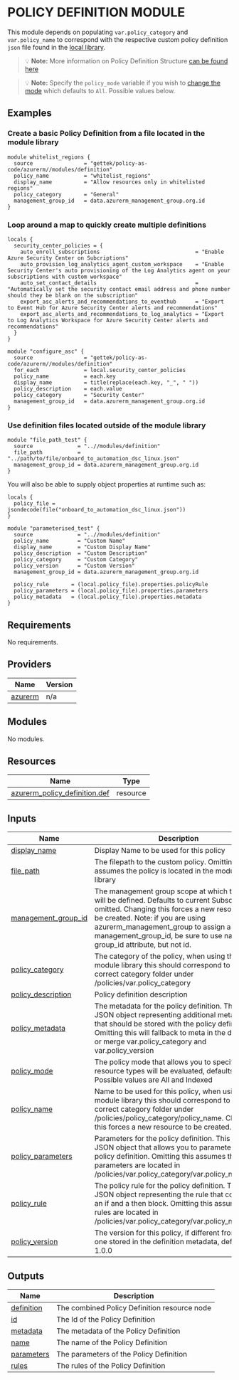 # POLICY DEFINITION MODULE

This module depends on populating `var.policy_category` and `var.policy_name` to correspond with the respective custom policy definition `json` file found in the [local library](../../policies/).

> 💡 **Note:** More information on Policy Definition Structure [can be found here](https://docs.microsoft.com/en-us/azure/governance/policy/concepts/definition-structure)

> 💡 **Note:** Specify the `policy_mode` variable if you wish to [change the mode](https://docs.microsoft.com/en-us/azure/governance/policy/concepts/definition-structure#mode) which defaults to `All`. Possible values below.

## Examples

### Create a basic Policy Definition from a file located in the module library

```hcl
module whitelist_regions {
  source                = "gettek/policy-as-code/azurerm//modules/definition"
  policy_name           = "whitelist_regions"
  display_name          = "Allow resources only in whitelisted regions"
  policy_category       = "General"
  management_group_id   = data.azurerm_management_group.org.id
}
```

### Loop around a map to quickly create multiple definitions
```hcl
locals {
  security_center_policies = {
    auto_enroll_subscriptions                              = "Enable Azure Security Center on Subcriptions"
    auto_provision_log_analytics_agent_custom_workspace    = "Enable Security Center's auto provisioning of the Log Analytics agent on your subscriptions with custom workspace"
    auto_set_contact_details                               = "Automatically set the security contact email address and phone number should they be blank on the subscription"
    export_asc_alerts_and_recommendations_to_eventhub      = "Export to Event Hub for Azure Security Center alerts and recommendations"
    export_asc_alerts_and_recommendations_to_log_analytics = "Export to Log Analytics Workspace for Azure Security Center alerts and recommendations"
  }
}

module "configure_asc" {
  source                = "gettek/policy-as-code/azurerm//modules/definition"
  for_each              = local.security_center_policies
  policy_name           = each.key
  display_name          = title(replace(each.key, "_", " "))
  policy_description    = each.value
  policy_category       = "Security Center"
  management_group_id   = data.azurerm_management_group.org.id
}
```

### Use definition files located outside of the module library

```hcl
module "file_path_test" {
  source              = "..//modules/definition"
  file_path           = "../path/to/file/onboard_to_automation_dsc_linux.json"
  management_group_id = data.azurerm_management_group.org.id
}
```

You will also be able to supply object properties at runtime such as:
```hcl
locals {
  policy_file = jsondecode(file("onboard_to_automation_dsc_linux.json"))
}

module "parameterised_test" {
  source              = "..//modules/definition"
  policy_name         = "Custom Name"
  display_name        = "Custom Display Name"
  policy_description  = "Custom Description"
  policy_category     = "Custom Category"
  policy_version      = "Custom Version"
  management_group_id = data.azurerm_management_group.org.id

  policy_rule       = (local.policy_file).properties.policyRule
  policy_parameters = (local.policy_file).properties.parameters
  policy_metadata   = (local.policy_file).properties.metadata
}
```


## Requirements

No requirements.

## Providers

| Name | Version |
|------|---------|
| <a name="provider_azurerm"></a> [azurerm](#provider\_azurerm) | n/a |

## Modules

No modules.

## Resources

| Name | Type |
|------|------|
| [azurerm_policy_definition.def](https://registry.terraform.io/providers/hashicorp/azurerm/latest/docs/resources/policy_definition) | resource |

## Inputs

| Name | Description | Type | Default | Required |
|------|-------------|------|---------|:--------:|
| <a name="input_display_name"></a> [display\_name](#input\_display\_name) | Display Name to be used for this policy | `string` | `""` | no |
| <a name="input_file_path"></a> [file\_path](#input\_file\_path) | The filepath to the custom policy. Omitting this assumes the policy is located in the module library | `any` | `null` | no |
| <a name="input_management_group_id"></a> [management\_group\_id](#input\_management\_group\_id) | The management group scope at which the policy will be defined. Defaults to current Subscription if omitted. Changing this forces a new resource to be created. Note: if you are using azurerm\_management\_group to assign a value to management\_group\_id, be sure to use name or group\_id attribute, but not id. | `string` | `null` | no |
| <a name="input_policy_category"></a> [policy\_category](#input\_policy\_category) | The category of the policy, when using the module library this should correspond to the correct category folder under /policies/var.policy\_category | `string` | `null` | no |
| <a name="input_policy_description"></a> [policy\_description](#input\_policy\_description) | Policy definition description | `string` | `""` | no |
| <a name="input_policy_metadata"></a> [policy\_metadata](#input\_policy\_metadata) | The metadata for the policy definition. This is a JSON object representing additional metadata that should be stored with the policy definition. Omitting this will fallback to meta in the definition or merge var.policy\_category and var.policy\_version | `any` | `null` | no |
| <a name="input_policy_mode"></a> [policy\_mode](#input\_policy\_mode) | The policy mode that allows you to specify which resource types will be evaluated, defaults to All. Possible values are All and Indexed | `string` | `"All"` | no |
| <a name="input_policy_name"></a> [policy\_name](#input\_policy\_name) | Name to be used for this policy, when using the module library this should correspond to the correct category folder under /policies/policy\_category/policy\_name. Changing this forces a new resource to be created. | `string` | `""` | no |
| <a name="input_policy_parameters"></a> [policy\_parameters](#input\_policy\_parameters) | Parameters for the policy definition. This field is a JSON object that allows you to parameterise your policy definition. Omitting this assumes the parameters are located in /policies/var.policy\_category/var.policy\_name.json | `any` | `null` | no |
| <a name="input_policy_rule"></a> [policy\_rule](#input\_policy\_rule) | The policy rule for the policy definition. This is a JSON object representing the rule that contains an if and a then block. Omitting this assumes the rules are located in /policies/var.policy\_category/var.policy\_name.json | `any` | `null` | no |
| <a name="input_policy_version"></a> [policy\_version](#input\_policy\_version) | The version for this policy, if different from the one stored in the definition metadata, defaults to 1.0.0 | `string` | `null` | no |

## Outputs

| Name | Description |
|------|-------------|
| <a name="output_definition"></a> [definition](#output\_definition) | The combined Policy Definition resource node |
| <a name="output_id"></a> [id](#output\_id) | The Id of the Policy Definition |
| <a name="output_metadata"></a> [metadata](#output\_metadata) | The metadata of the Policy Definition |
| <a name="output_name"></a> [name](#output\_name) | The name of the Policy Definition |
| <a name="output_parameters"></a> [parameters](#output\_parameters) | The parameters of the Policy Definition |
| <a name="output_rules"></a> [rules](#output\_rules) | The rules of the Policy Definition |
